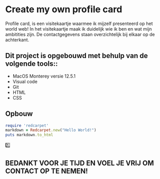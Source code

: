 <h1> Create my own profile card </h1>
Profile card, is een visitekaartje waarmee ik mijzelf presenteerd op het world web!
In het visitekaartje maak ik duidelijk wie ik ben en wat mijn ambitities zijn. De contactgegevens staan overzichtelijk bij elkaar op de achterkant. 

<h2>Dit project is opgebouwd met behulp van de volgende tools::</h2>

* MacOS Monterey versie 12.5.1 
* Visual code
* Git
* HTML 
* CSS

<h2>Opbouw</h2>

```ruby
require 'redcarpet'
markdown = Redcarpet.new("Hello World!")
puts markdown.to_html
```


1️⃣

<h2>BEDANKT VOOR JE TIJD EN VOEL JE VRIJ OM CONTACT OP TE NEMEN! </h2>
